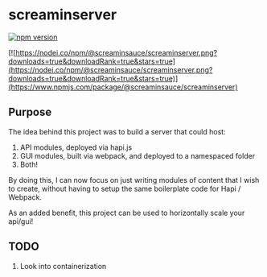 # screaminserver
[![npm version](https://badge.fury.io/js/%40screaminsauce%2Fscreaminserver.svg)](https://badge.fury.io/js/%40screaminsauce%2Fscreaminserver.svg)

[![https://nodei.co/npm/@screaminsauce/screaminserver.png?downloads=true&downloadRank=true&stars=true](https://nodei.co/npm/@screaminsauce/screaminserver.png?downloads=true&downloadRank=true&stars=true)](https://www.npmjs.com/package/@screaminsauce/screaminserver)

## Purpose
The idea behind this project was to build a server that could host:
1) API modules, deployed via hapi.js
2) GUI modules, built via webpack, and deployed to a namespaced folder
3) Both!

By doing this, I can now focus on just writing modules of content that I wish to create, without having to setup the same boilerplate code for Hapi / Webpack.

As an added benefit, this project can be used to horizontally scale your api/gui!

## TODO
1) Look into containerization